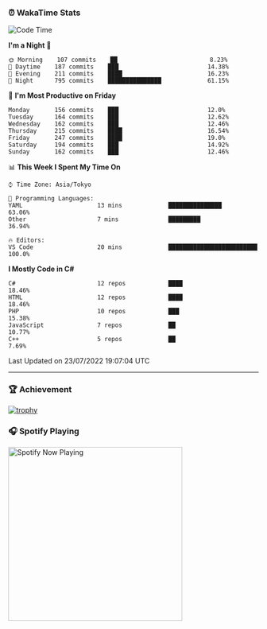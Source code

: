 ### ⏰ WakaTime Stats


<!--START_SECTION:waka-->
![Code Time](http://img.shields.io/badge/Code%20Time-0%20secs-blue)

**I'm a Night 🦉** 

```text
🌞 Morning    107 commits    ██                          8.23% 
🌆 Daytime    187 commits    ███                         14.38% 
🌃 Evening    211 commits    ████                        16.23% 
🌙 Night      795 commits    ███████████████             61.15%

```
📅 **I'm Most Productive on Friday** 

```text
Monday       156 commits    ███                         12.0% 
Tuesday      164 commits    ███                         12.62% 
Wednesday    162 commits    ███                         12.46% 
Thursday     215 commits    ████                        16.54% 
Friday       247 commits    ████                        19.0% 
Saturday     194 commits    ███                         14.92% 
Sunday       162 commits    ███                         12.46%

```


📊 **This Week I Spent My Time On** 

```text
⌚︎ Time Zone: Asia/Tokyo

💬 Programming Languages: 
YAML                     13 mins             ███████████████             63.06% 
Other                    7 mins              █████████                   36.94%

🔥 Editors: 
VS Code                  20 mins             █████████████████████████   100.0%

```

**I Mostly Code in C#** 

```text
C#                       12 repos            ████                        18.46% 
HTML                     12 repos            ████                        18.46% 
PHP                      10 repos            ███                         15.38% 
JavaScript               7 repos             ██                          10.77% 
C++                      5 repos             ██                          7.69%

```



 Last Updated on 23/07/2022 19:07:04 UTC
<!--END_SECTION:waka-->

---

### 🏆 Achievement

[![trophy](https://github-profile-trophy.vercel.app/?username=Slime-hatena&theme=flat&no-bg=true&no-frame=true&column=8)](https://github.com/ryo-ma/github-profile-trophy)

### 🎧 Spotify Playing

[<img src="https://spotify-now-playing-slime-hatena.vercel.app/api/spotify-playing" alt="Spotify Now Playing" width="350" />](https://open.spotify.com/user/slime_hatena)

<!--
**Slime-hatena/Slime-hatena** is a ✨ _special_ ✨ repository because its `README.md` (this file) appears on your GitHub profile.

Here are some ideas to get you started:

- 🔭 I’m currently working on ...
- 🌱 I’m currently learning ...
- 👯 I’m looking to collaborate on ...
- 🤔 I’m looking for help with ...
- 💬 Ask me about ...
- 📫 How to reach me: ...
- 😄 Pronouns: ...
- ⚡ Fun fact: ...
-->
